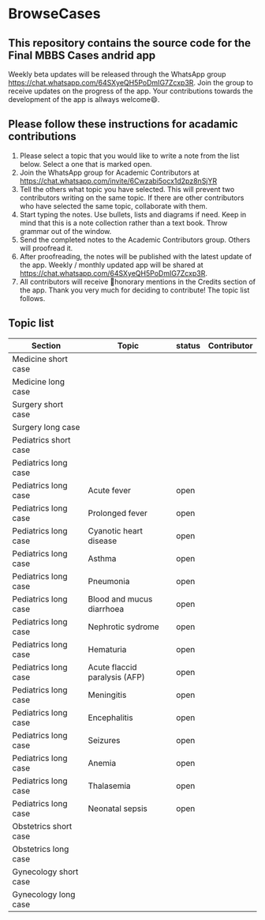 # BrowseCases
This repository contains the source code for the Final MBBS Cases andrid app
-
Weekly beta updates will be released through the WhatsApp group https://chat.whatsapp.com/64SXyeQH5PoDmIG7Zcxp3R.
Join the group to receive updates on the progress of the app.
Your contributions towards the development of the app is allways welcome:smile:.

Please follow these instructions for acadamic contributions
-
1.	Please select a topic that you would like to write a note from the list below. Select a one that is marked open.
2.	Join the WhatsApp group for Academic Contributors at https://chat.whatsapp.com/invite/6Cwzabi5ocx1d2pz8nSjYR 
3.	Tell the others what topic you have selected. This will prevent two contributors writing on the same topic. If there are other contributors who have selected the same topic, collaborate with them.
4.	Start typing the notes. Use bullets, lists and diagrams if need. Keep in mind that this is a note collection rather than a text book. Throw grammar out of the window.
5.	Send the completed notes to the Academic Contributors group. Others will proofread it.
6.	After proofreading, the notes will be published with the latest update of the app. Weekly / monthly updated app will be shared at https://chat.whatsapp.com/64SXyeQH5PoDmIG7Zcxp3R. 
7.	All contributors will receive :crown:honorary mentions in the Credits section of the app.
Thank you very much for deciding to contribute! The topic list follows.

Topic list
-
Section | Topic | status |Contributor
------------ | ------------- |  ------------- | ----------
Medicine short case |   | 
Medicine long case |   |
Surgery short case |   |
Surgery long case |   |
Pediatrics short case |   |
Pediatrics long case |   |
Pediatrics long case | Acute fever |  open
Pediatrics long case | Prolonged fever | open
Pediatrics long case | Cyanotic heart disease |open
Pediatrics long case | Asthma |open
Pediatrics long case | Pneumonia |open
Pediatrics long case | Blood and mucus diarrhoea |open
Pediatrics long case | Nephrotic sydrome |open
Pediatrics long case | Hematuria |open
Pediatrics long case | Acute flaccid paralysis (AFP) |open
Pediatrics long case | Meningitis |open
Pediatrics long case | Encephalitis |open
Pediatrics long case | Seizures |open
Pediatrics long case | Anemia |open
Pediatrics long case | Thalasemia |open
Pediatrics long case | Neonatal sepsis |open
Obstetrics short case |   | 
Obstetrics long case |   |
Gynecology short case |   |
Gynecology long case |  |
